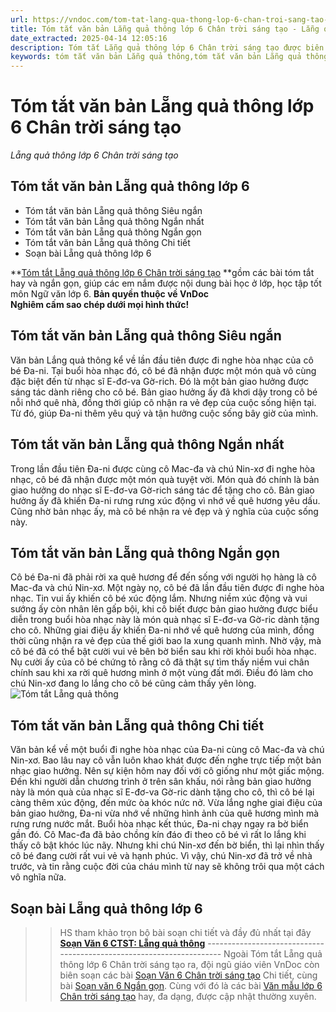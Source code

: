 ```yaml
---
url: https://vndoc.com/tom-tat-lang-qua-thong-lop-6-chan-troi-sang-tao-310946
title: Tóm tắt văn bản Lẵng quả thông lớp 6 Chân trời sáng tạo - Lẵng quả thông lớp 6 Chân trời sáng tạo - VnDoc.com
date_extracted: 2025-04-14 12:05:16
description: Tóm tắt Lẵng quả thông lớp 6 Chân trời sáng tạo được biên soạn nhằm giúp các em HS đạt kết quả tốt trong quá trình làm bài tập và học tập môn Ngữ văn lớp 6.
keywords: tóm tắt văn bản Lẵng quả thông,tóm tắt văn bản Lẵng quả thông lớp 6,tóm tắt Lẵng quả thông,Tóm tắt Lẵng quả thông lớp 6,tóm tắt Lẵng quả thông ngắn nhất,tóm tắt Lẵng quả thông ngắn gọn,tóm tắt Lẵng quả thông lớp 6 chân trời sáng tạo,soạn bài Lẵng quả thông,soạn bài Lẵng quả thông lớp 6,soạn văn 6 Lẵng quả thông,ngữ văn 6,ngữ văn 6 tập 1,soạn văn 6,soạn văn 6 tập 1,soạn văn lớp 6,soan van 6,ngữ văn lớp 6,văn lớp 6,văn 6
---
```


# Tóm tắt văn bản Lẵng quả thông lớp 6 Chân trời sáng tạo
 _Lẵng quả thông lớp 6 Chân trời sáng tạo_
## **Tóm tắt văn bản Lẵng quả thông lớp 6**
  * Tóm tắt văn bản Lẵng quả thông Siêu ngắn
  * Tóm tắt văn bản Lẵng quả thông Ngắn nhất
  * Tóm tắt văn bản Lẵng quả thông Ngắn gọn
  * Tóm tắt văn bản Lẵng quả thông Chi tiết
  * Soạn bài Lẵng quả thông lớp 6

**[Tóm tắt Lẵng quả thông lớp 6 Chân trời sáng tạo](<https://vndoc.com/tom-tat-lang-qua-thong-lop-6-chan-troi-sang-tao-310946>) **gồm các bài tóm tắt hay và ngắn gọn, giúp các em nắm được nội dung bài học ở lớp, học tập tốt môn Ngữ văn lớp 6.
**Bản quyền thuộc về VnDoc**   
**Nghiêm cấm sao chép dưới mọi hình thức\!**
## **Tóm tắt văn bản Lẵng quả thông Siêu ngắn**
Văn bản Lắng quả thông kể về lần đầu tiên được đi nghe hòa nhạc của cô bé Đa-ni. Tại buổi hòa nhạc đó, cô bé đã nhận được một món quà vô cùng đặc biệt đến từ nhạc sĩ E-đơ-va Gờ-rich. Đó là một bản giao hưởng được sáng tác dành riêng cho cô bé. Bản giao hưởng ấy đã khơi dậy trong cô bé nỗi nhớ quê nhà, đồng thời giúp cô nhận ra vẻ đẹp của cuộc sống hiện tại. Từ đó, giúp Đa-ni thêm yêu quý và tận hưởng cuộc sống bây giờ của mình.
## **Tóm tắt văn bản Lẵng quả thông Ngắn nhất**
Trong lần đầu tiên Đa-ni được cùng cô Mac-đa và chú Nin-xơ đi nghe hòa nhạc, cô bé đã nhận được một món quà tuyệt vời. Món quà đó chính là bản giao hưởng do nhạc sĩ E-đơ-va Gờ-rich sáng tác để tặng cho cô. Bản giao hưởng ấy đã khiến Đa-ni rưng rưng xúc động vì nhớ về quê hương yêu dấu. Cũng nhờ bản nhạc ấy, mà cô bé nhận ra vẻ đẹp và ý nghĩa của cuộc sống này.
## **Tóm tắt văn bản Lẵng quả thông Ngắn gọn**
Cô bé Đa-ni đã phải rời xa quê hương để đến sống với người họ hàng là cô Mac-đa và chú Nin-xơ. Một ngày nọ, cô bé đã lần đầu tiên được đi nghe hòa nhạc. Tin vui ấy khiến cô bé xúc động lắm. Nhưng niềm xúc động và vui sướng ấy còn nhân lên gấp bội, khi cô biết được bản giao hưởng được biểu diễn trong buổi hòa nhạc này là món quà nhạc sĩ E-đơ-va Gờ-ric dành tặng cho cô. Những giai điệu ấy khiến Đa-ni nhớ về quê hương của mình, đồng thời cũng nhận ra vẻ đẹp của thế giới bao la xung quanh mình. Nhờ vậy, mà cô bé đã có thể bật cười vui vẻ bên bờ biển sau khi rời khỏi buổi hòa nhạc. Nụ cười ấy của cô bé chứng tỏ rằng cô đã thật sự tìm thấy niềm vui chân chính sau khi xa rời quê hương mình ở một vùng đất mới. Điều đó làm cho chú Nin-xơ đang lo lắng cho cô bé cũng cảm thấy yên lòng.
![Tóm tắt Lẵng quả thông](https://i.vdoc.vn/data/image/2023/12/06/tom-tat-lang-qua-thong-lop-6-chan-troi-sang-tao-h1.jpg)
## **Tóm tắt văn bản Lẵng quả thông Chi tiết**
Văn bản kể về một buổi đi nghe hòa nhạc của Đa-ni cùng cô Mac-đa và chú Nin-xơ. Bao lâu nay cô vẫn luôn khao khát được đến nghe trực tiếp một bản nhạc giao hưởng. Nên sự kiện hôm nay đối với cô giống như một giấc mộng. Đến khi người dẫn chương trình ở trên sân khấu, nói rằng bản giao hưởng này là món quà của nhạc sĩ E-đơ-va Gờ-ric dành tặng cho cô, thì cô bé lại càng thêm xúc động, đến mức òa khóc nức nở. Vừa lắng nghe giai điệu của bản giao hưởng, Đa-ni vừa nhớ về những hình ảnh của quê hương mình mà rưng rưng nước mắt. Buổi hòa nhạc kết thúc, Đa-ni chạy ngay ra bờ biển gần đó. Cô Mac-đa đã bảo chồng kín đáo đi theo cô bé vì rất lo lắng khi thấy cô bật khóc lúc nãy. Nhưng khi chú Nin-xơ đến bờ biển, thì lại nhìn thấy cô bé đang cười rất vui vẻ và hạnh phúc. Vì vậy, chú Nin-xơ đã trở về nhà trước, và tin rằng cuộc đời của cháu mình từ nay sẽ không trôi qua một cách vô nghĩa nữa.
## **Soạn bài Lẵng quả thông lớp 6**
>> HS tham khảo trọn bộ bài soạn chi tiết và đầy đủ nhất tại đây **[Soạn Văn 6 CTST: Lẵng quả thông](<https://vndoc.com/soan-bai-lang-qua-thong-trang-60-261304>)**
\---------------------------------------------------------------------
Ngoài Tóm tắt Lẵng quả thông lớp 6 Chân trời sáng tạo ra, đội ngũ giáo viên VnDoc còn biên soạn các bài [Soạn Văn 6 Chân trời sáng tạo](<https://vndoc.com/ngu-van-6-sach-chan-troi-sang-tao>) Chi tiết, cùng bài [Soạn văn 6 Ngắn gọn](<https://vndoc.com/soan-van-6-sieu-ngan>). Cùng với đó là các bài [Văn mẫu lớp 6 Chân trời sáng tạo](<https://vndoc.com/van-mau-lop-6-sach-ctst>) hay, đa dạng, được cập nhật thường xuyên.
